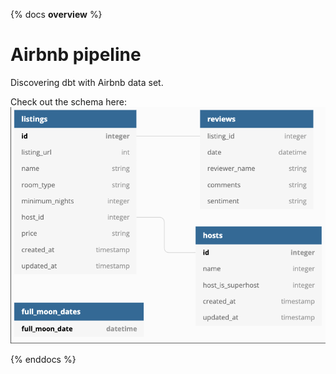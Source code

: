 {% docs __overview__ %}
# Airbnb pipeline

Discovering dbt with Airbnb data set.

Check out the schema here:
![input schema](../assets/schema.png)


{% enddocs %}
